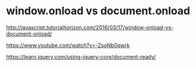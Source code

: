 # window.onload vs document.onload   



http://javascript.tutorialhorizon.com/2016/03/17/window-onload-vs-document-onload/


https://www.youtube.com/watch?v=-ZsoNb0qwrk

https://learn.jquery.com/using-jquery-core/document-ready/










